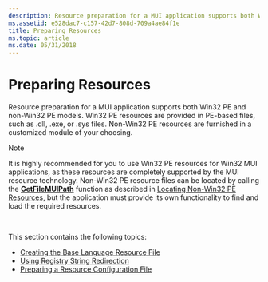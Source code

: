 ```yaml
---
description: Resource preparation for a MUI application supports both Win32 PE and non-Win32 PE models.
ms.assetid: e528dac7-c157-42d7-808d-709a4ae84f1e
title: Preparing Resources
ms.topic: article
ms.date: 05/31/2018
---
```


# Preparing Resources

Resource preparation for a MUI application supports both Win32 PE and non-Win32 PE models. Win32 PE resources are provided in PE-based files, such as .dll, .exe, or .sys files. Non-Win32 PE resources are furnished in a customized module of your choosing.

> [!Note]  
> It is highly recommended for you to use Win32 PE resources for Win32 MUI applications, as these resources are completely supported by the MUI resource technology. Non-Win32 PE resource files can be located by calling the [**GetFileMUIPath**](/windows/desktop/api/Winnls/nf-winnls-getfilemuipath) function as described in [Locating Non-Win32 PE Resources](locating-non-win32-pe-resources.md), but the application must provide its own functionality to find and load the required resources.

 

This section contains the following topics:

-   [Creating the Base Language Resource File](creating-the-base-language-resource-file.md)
-   [Using Registry String Redirection](using-registry-string-redirection.md)
-   [Preparing a Resource Configuration File](preparing-a-resource-configuration-file.md)

 

 



